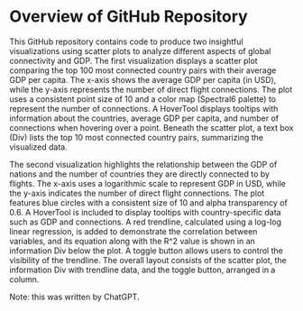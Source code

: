 
# Overview of GitHub Repository

This GitHub repository contains code to produce two insightful visualizations using scatter plots to analyze different aspects of global connectivity and GDP. The first visualization displays a scatter plot comparing the top 100 most connected country pairs with their average GDP per capita. The x-axis shows the average GDP per capita (in USD), while the y-axis represents the number of direct flight connections. The plot uses a consistent point size of 10 and a color map (Spectral6 palette) to represent the number of connections. A HoverTool displays tooltips with information about the countries, average GDP per capita, and number of connections when hovering over a point. Beneath the scatter plot, a text box (Div) lists the top 10 most connected country pairs, summarizing the visualized data.

The second visualization highlights the relationship between the GDP of nations and the number of countries they are directly connected to by flights. The x-axis uses a logarithmic scale to represent GDP in USD, while the y-axis indicates the number of direct flight connections. The plot features blue circles with a consistent size of 10 and alpha transparency of 0.6. A HoverTool is included to display tooltips with country-specific data such as GDP and connections. A red trendline, calculated using a log-log linear regression, is added to demonstrate the correlation between variables, and its equation along with the R^2 value is shown in an information Div below the plot. A toggle button allows users to control the visibility of the trendline. The overall layout consists of the scatter plot, the information Div with trendline data, and the toggle button, arranged in a column.

Note: this was written by ChatGPT.